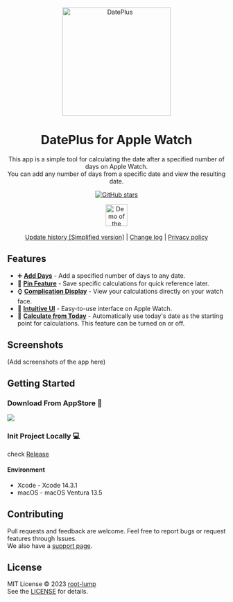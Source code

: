 <br>
<p align="center">
<a href="https://date-plus.root-lump.net" target="_blank">
<img src="https://date-plus.root-lump.net/wp-content/uploads/2023/08/cropped-DatePlus-preview.png" alt="DatePlus" height="250" width="250"/>
</a>
</p>

<H1 ALIGN="center">
DatePlus for Apple Watch
</H1>

<p align="center">
This app is a simple tool for calculating the date after a specified number of days on Apple Watch.<br>
You can add any number of days from a specific date and view the resulting date.
</p>

<p align="center">
<a href="https://github.com/root-lump/DatePlus" target="__blank"><img alt="GitHub stars" src="https://img.shields.io/github/stars/root-lump/DatePlus?style=social"></a>
</p>

<p align="center">
  <a href="https://apps.apple.com/jp/app/dateplus-%E6%97%A5%E4%BB%98%E8%A8%88%E7%AE%97%E3%82%A2%E3%83%97%E3%83%AA/id6458592460" target="_blank">
  <img src="https://developer.apple.com/assets/elements/badges/download-on-the-app-store.svg" alt="Demo of the Nextcloud iOS files app" height="50">
  <br>
  <br>
  <a href="https://date-plus.root-lump.net/update-history/">Update history [Simplified version]</a> | <a href="https://github.com/root-lump/DatePlus/releases">Change log</a> | <a href="https://date-plus.root-lump.net/privacy-policy/">Privacy policy</a>
</p>

## Features

- ➕ [**Add Days**](https://date-plus.root-lump.net) - Add a specified number of days to any date.
- 📌 [**Pin Feature**](https://date-plus.root-lump.net) - Save specific calculations for quick reference later.
- ⌚ [**Complication Display**](https://date-plus.root-lump.net) - View your calculations directly on your watch face.
- 🎨 [**Intuitive UI**](https://date-plus.root-lump.net) - Easy-to-use interface on Apple Watch.
- 📅 [**Calculate from Today**](https://date-plus.root-lump.net) - Automatically use today's date as the starting point for calculations. This feature can be turned on or off.

## Screenshots
(Add screenshots of the app here)

## Getting Started

### Download From AppStore 📲

[![](https://developer.apple.com/assets/elements/badges/download-on-the-app-store.svg)](https://apps.apple.com/jp/app/dateplus-%E6%97%A5%E4%BB%98%E8%A8%88%E7%AE%97%E3%82%A2%E3%83%97%E3%83%AA/id6458592460)

### Init Project Locally 💻

check [Release](https://github.com/root-lump/DatePlus/releases)

#### Environment
- Xcode - Xcode 14.3.1
- macOS - macOS Ventura 13.5

## Contributing
Pull requests and feedback are welcome. Feel free to report bugs or request features through Issues.<br>
We also have a [support page](https://date-plus.root-lump.net/contact/).


## License

MIT License © 2023 [root-lump](https://github.com/root-lump)<br>
See the [LICENSE](LICENSE) for details.
